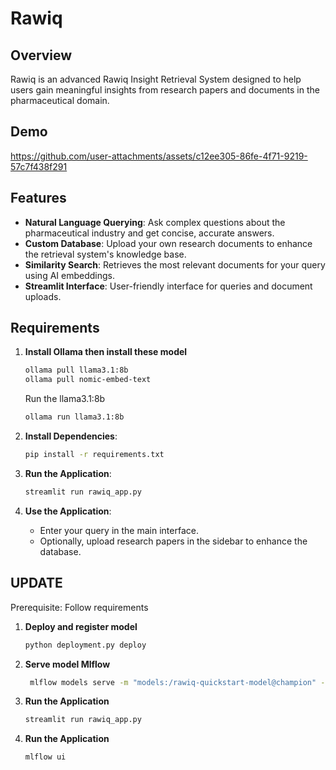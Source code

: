 # Rawiq

## Overview
Rawiq is an advanced Rawiq Insight Retrieval System designed to help users gain meaningful insights from research papers and documents in the pharmaceutical domain.

## Demo
https://github.com/user-attachments/assets/c12ee305-86fe-4f71-9219-57c7f438f291

## Features
- **Natural Language Querying**: Ask complex questions about the pharmaceutical industry and get concise, accurate answers.
- **Custom Database**: Upload your own research documents to enhance the retrieval system's knowledge base.
- **Similarity Search**: Retrieves the most relevant documents for your query using AI embeddings.
- **Streamlit Interface**: User-friendly interface for queries and document uploads.


## Requirements
1. **Install Ollama then install these model**
    ```bash
    ollama pull llama3.1:8b
    ollama pull nomic-embed-text
    ```
   Run the llama3.1:8b
    ```bash
    ollama run llama3.1:8b
    ```
1. **Install Dependencies**:
   ```bash
   pip install -r requirements.txt
   ```

2. **Run the Application**:
   ```bash
   streamlit run rawiq_app.py
   ```

3. **Use the Application**:
   - Enter your query in the main interface.
   - Optionally, upload research papers in the sidebar to enhance the database.

## UPDATE
Prerequisite: Follow requirements

1. **Deploy and register model**
    ```bash
    python deployment.py deploy
    ```
2. **Serve model Mlflow**
    ```bash
     mlflow models serve -m "models:/rawiq-quickstart-model@champion" --port 8080
    ```
3. **Run the Application**
   ```bash
   streamlit run rawiq_app.py
   ```
4. **Run the Application**
    ```bash
    mlflow ui
    ```
